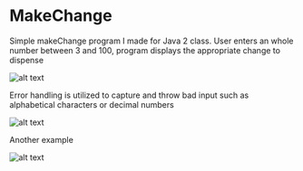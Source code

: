 # MakeChange

Simple makeChange program I made for Java 2 class.  User enters an whole number between 3 and 100, program displays the appropriate change to dispense 


![alt text](https://i.imgur.com/Ub7x5rc.png)

Error handling is utilized to capture and throw bad input such as alphabetical characters or decimal numbers

![alt text](https://i.imgur.com/90UPA7K.png)

Another example

![alt text](https://i.imgur.com/wJPXwHY.png)
